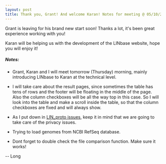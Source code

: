 ```yaml
---
layout: post
title: Thank you, Grant! And welcome Karan! Notes for meeting @ 05/10/2017
---
```


Grant is leaving for his brand new start soon! Thanks a lot, it's been great experience working with you!

Karan will be helping us with the development of the LINbase website, hope you will enjoy it!

##### Notes:
* Grant, Karan and I will meet tomorrow (Thursday) morning, mainly introducing LINbase to Karan at the technical level.

* I will take care about the result pages, since sometimes the table has tens of rows and the footer will be floating in the middle of the page. Also the column checkboxes will be all the way top in this case. So I will look into the 
table and make a scroll inside the table, so that the column checkboxes are fixed and will always show.

* As I put down in [LIN_proto issues](https://github.com/LongTianPy/LIN_proto/issues/1), keep it in mind that we are going to take care
 of the privacy issues.

* Trying to load genomes from NCBI RefSeq database.

* Dont forget to double check the file comparison function. Make sure it works!

-- Long